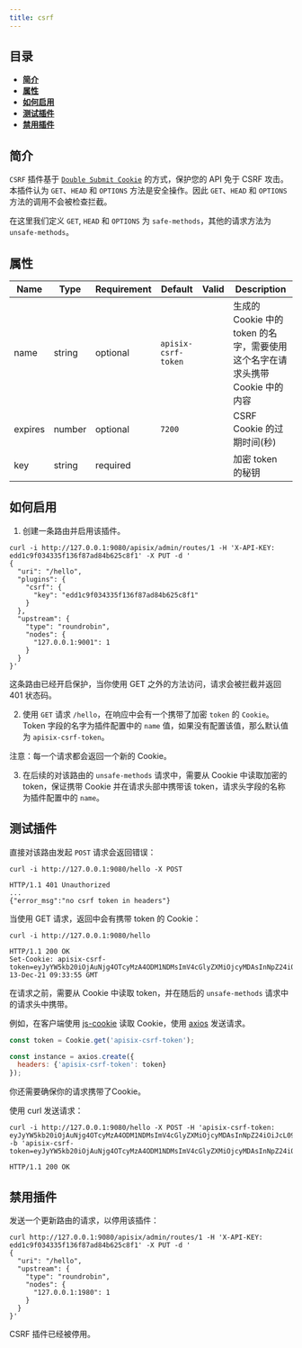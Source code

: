 ```yaml
---
title: csrf
---
```


<!--
#
# Licensed to the Apache Software Foundation (ASF) under one or more
# contributor license agreements.  See the NOTICE file distributed with
# this work for additional information regarding copyright ownership.
# The ASF licenses this file to You under the Apache License, Version 2.0
# (the "License"); you may not use this file except in compliance with
# the License.  You may obtain a copy of the License at
#
#     http://www.apache.org/licenses/LICENSE-2.0
#
# Unless required by applicable law or agreed to in writing, software
# distributed under the License is distributed on an "AS IS" BASIS,
# WITHOUT WARRANTIES OR CONDITIONS OF ANY KIND, either express or implied.
# See the License for the specific language governing permissions and
# limitations under the License.
#
-->

## 目录

- [**简介**](#简介)
- [**属性**](#属性)
- [**如何启用**](#如何启用)
- [**测试插件**](#测试插件)
- [**禁用插件**](#禁用插件)

## 简介

`CSRF` 插件基于 [`Double Submit Cookie`](https://en.wikipedia.org/wiki/Cross-site_request_forgery#Double_Submit_Cookie) 的方式，保护您的 API 免于 CSRF 攻击。本插件认为 `GET`、`HEAD` 和 `OPTIONS` 方法是安全操作。因此 `GET`、`HEAD` 和 `OPTIONS` 方法的调用不会被检查拦截。

在这里我们定义 `GET`, `HEAD` 和 `OPTIONS` 为 `safe-methods`，其他的请求方法为 `unsafe-methods`。

## 属性

| Name             | Type    | Requirement | Default | Valid | Description                                                  |
| ---------------- | ------- | ----------- | ------- | ----- | ------------------------------------------------------------ |
|   name   |  string |    optional    | `apisix-csrf-token`  |    | 生成的 Cookie 中的 token 的名字，需要使用这个名字在请求头携带 Cookie 中的内容 |
| expires |  number | optional | `7200` | | CSRF Cookie 的过期时间(秒) |
| key | string | required |  |  | 加密 token 的秘钥 |

## 如何启用

1. 创建一条路由并启用该插件。

```shell
curl -i http://127.0.0.1:9080/apisix/admin/routes/1 -H 'X-API-KEY: edd1c9f034335f136f87ad84b625c8f1' -X PUT -d '
{
  "uri": "/hello",
  "plugins": {
    "csrf": {
      "key": "edd1c9f034335f136f87ad84b625c8f1"
    }
  },
  "upstream": {
    "type": "roundrobin",
    "nodes": {
      "127.0.0.1:9001": 1
    }
  }
}'
```

这条路由已经开启保护，当你使用 GET 之外的方法访问，请求会被拦截并返回 401 状态码。

2. 使用 `GET` 请求 `/hello`，在响应中会有一个携带了加密 `token` 的 `Cookie`。Token 字段的名字为插件配置中的 `name` 值，如果没有配置该值，那么默认值为 `apisix-csrf-token`。

注意：每一个请求都会返回一个新的 Cookie。

3. 在后续的对该路由的 `unsafe-methods` 请求中，需要从 Cookie 中读取加密的 token，保证携带 Cookie 并在请求头部中携带该 token，请求头字段的名称为插件配置中的 `name`。

## 测试插件

直接对该路由发起 `POST` 请求会返回错误：

```shell
curl -i http://127.0.0.1:9080/hello -X POST

HTTP/1.1 401 Unauthorized
...
{"error_msg":"no csrf token in headers"}
```

当使用 GET 请求，返回中会有携带 token 的 Cookie：

```shell
curl -i http://127.0.0.1:9080/hello

HTTP/1.1 200 OK
Set-Cookie: apisix-csrf-token=eyJyYW5kb20iOjAuNjg4OTcyMzA4ODM1NDMsImV4cGlyZXMiOjcyMDAsInNpZ24iOiJcL09uZEF4WUZDZGYwSnBiNDlKREtnbzVoYkJjbzhkS0JRZXVDQm44MG9ldz0ifQ==;path=/;Expires=Mon, 13-Dec-21 09:33:55 GMT
```

在请求之前，需要从 Cookie 中读取 token，并在随后的 `unsafe-methods` 请求中的请求头中携带。

例如，在客户端使用 [js-cookie](https://github.com/js-cookie/js-cookie) 读取 Cookie，使用 [axios](https://github.com/axios/axios) 发送请求。

```js
const token = Cookie.get('apisix-csrf-token');

const instance = axios.create({
  headers: {'apisix-csrf-token': token}
});
```

你还需要确保你的请求携带了Cookie。

使用 curl 发送请求：

```shell
curl -i http://127.0.0.1:9080/hello -X POST -H 'apisix-csrf-token: eyJyYW5kb20iOjAuNjg4OTcyMzA4ODM1NDMsImV4cGlyZXMiOjcyMDAsInNpZ24iOiJcL09uZEF4WUZDZGYwSnBiNDlKREtnbzVoYkJjbzhkS0JRZXVDQm44MG9ldz0ifQ==' -b 'apisix-csrf-token=eyJyYW5kb20iOjAuNjg4OTcyMzA4ODM1NDMsImV4cGlyZXMiOjcyMDAsInNpZ24iOiJcL09uZEF4WUZDZGYwSnBiNDlKREtnbzVoYkJjbzhkS0JRZXVDQm44MG9ldz0ifQ=='

HTTP/1.1 200 OK
```

## 禁用插件

发送一个更新路由的请求，以停用该插件：

```shell
curl http://127.0.0.1:9080/apisix/admin/routes/1 -H 'X-API-KEY: edd1c9f034335f136f87ad84b625c8f1' -X PUT -d '
{
  "uri": "/hello",
  "upstream": {
    "type": "roundrobin",
    "nodes": {
      "127.0.0.1:1980": 1
    }
  }
}'
```

CSRF 插件已经被停用。
